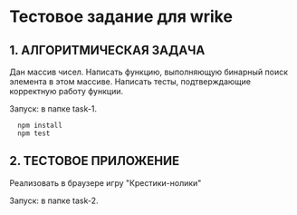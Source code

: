# Тестовое задание для wrike
## 1. AЛГОРИТМИЧЕСКАЯ ЗАДАЧА
Дан массив чисел. Написать функцию, выполняющую бинарный поиск элемента в этом массиве. Написать тесты, подтверждающие корректную работу функции.

Запуск: в папке task-1. 
```
  npm install 
  npm test
```

## 2. ТЕСТОВОЕ ПРИЛОЖЕНИЕ

Реализовать в браузере игру "Крестики-нолики"

Запуск: в папке task-2.


